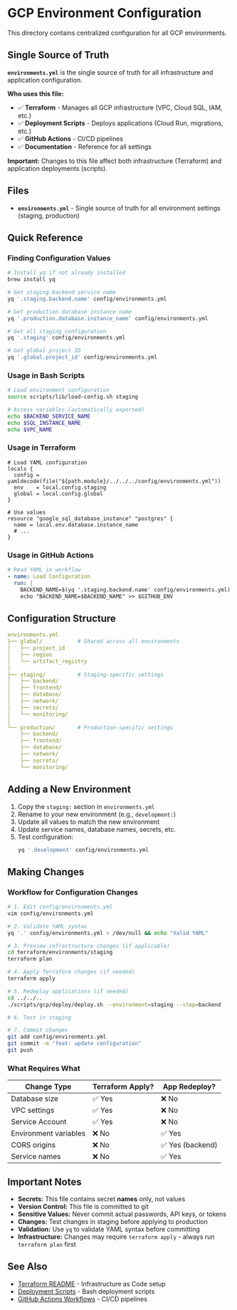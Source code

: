 # GCP Environment Configuration

This directory contains centralized configuration for all GCP environments.

## Single Source of Truth

**`environments.yml`** is the single source of truth for all infrastructure and application configuration.

**Who uses this file:**
- ✅ **Terraform** - Manages all GCP infrastructure (VPC, Cloud SQL, IAM, etc.)
- ✅ **Deployment Scripts** - Deploys applications (Cloud Run, migrations, etc.)
- ✅ **GitHub Actions** - CI/CD pipelines
- ✅ **Documentation** - Reference for all settings

**Important:** Changes to this file affect both infrastructure (Terraform) and application deployments (scripts).

## Files

- **`environments.yml`** - Single source of truth for all environment settings (staging, production)

## Quick Reference

### Finding Configuration Values

```bash
# Install yq if not already installed
brew install yq

# Get staging backend service name
yq '.staging.backend.name' config/environments.yml

# Get production database instance name
yq '.production.database.instance_name' config/environments.yml

# Get all staging configuration
yq '.staging' config/environments.yml

# Get global project ID
yq '.global.project_id' config/environments.yml
```

### Usage in Bash Scripts

```bash
# Load environment configuration
source scripts/lib/load-config.sh staging

# Access variables (automatically exported)
echo $BACKEND_SERVICE_NAME
echo $SQL_INSTANCE_NAME
echo $VPC_NAME
```

### Usage in Terraform

```hcl
# Load YAML configuration
locals {
  config = yamldecode(file("${path.module}/../../../config/environments.yml"))
  env    = local.config.staging
  global = local.config.global
}

# Use values
resource "google_sql_database_instance" "postgres" {
  name = local.env.database.instance_name
  # ...
}
```

### Usage in GitHub Actions

```yaml
# Read YAML in workflow
- name: Load Configuration
  run: |
    BACKEND_NAME=$(yq '.staging.backend.name' config/environments.yml)
    echo "BACKEND_NAME=$BACKEND_NAME" >> $GITHUB_ENV
```

## Configuration Structure

```yaml
environments.yml
├── global/           # Shared across all environments
│   ├── project_id
│   ├── region
│   └── artifact_registry
│
├── staging/          # Staging-specific settings
│   ├── backend/
│   ├── frontend/
│   ├── database/
│   ├── network/
│   ├── secrets/
│   └── monitoring/
│
└── production/       # Production-specific settings
    ├── backend/
    ├── frontend/
    ├── database/
    ├── network/
    ├── secrets/
    └── monitoring/
```

## Adding a New Environment

1. Copy the `staging:` section in `environments.yml`
2. Rename to your new environment (e.g., `development:`)
3. Update all values to match the new environment
4. Update service names, database names, secrets, etc.
5. Test configuration:
   ```bash
   yq '.development' config/environments.yml
   ```

## Making Changes

### Workflow for Configuration Changes

```bash
# 1. Edit config/environments.yml
vim config/environments.yml

# 2. Validate YAML syntax
yq '.' config/environments.yml > /dev/null && echo "Valid YAML"

# 3. Preview infrastructure changes (if applicable)
cd terraform/environments/staging
terraform plan

# 4. Apply Terraform changes (if needed)
terraform apply

# 5. Redeploy applications (if needed)
cd ../../..
./scripts/gcp/deploy/deploy.sh --environment=staging --step=backend

# 6. Test in staging

# 7. Commit changes
git add config/environments.yml
git commit -m "feat: update configuration"
git push
```

### What Requires What

| Change Type | Terraform Apply? | App Redeploy? |
|-------------|------------------|---------------|
| Database size | ✅ Yes | ❌ No |
| VPC settings | ✅ Yes | ❌ No |
| Service Account | ✅ Yes | ❌ No |
| Environment variables | ❌ No | ✅ Yes |
| CORS origins | ❌ No | ✅ Yes (backend) |
| Service names | ❌ No | ✅ Yes |

## Important Notes

- **Secrets:** This file contains secret **names** only, not values
- **Version Control:** This file is committed to git
- **Sensitive Values:** Never commit actual passwords, API keys, or tokens
- **Changes:** Test changes in staging before applying to production
- **Validation:** Use `yq` to validate YAML syntax before committing
- **Infrastructure:** Changes may require `terraform apply` - always run `terraform plan` first

## See Also

- [Terraform README](../terraform/README.md) - Infrastructure as Code setup
- [Deployment Scripts](../scripts/gcp/README.md) - Bash deployment scripts
- [GitHub Actions Workflows](../.github/workflows/) - CI/CD pipelines
